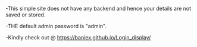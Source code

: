 -This simple site does not have any backend and hence your details are not saved or stored.


-THE default admin password is "admin".


-Kindly check out @ https://baniex.github.io/Login_display/
